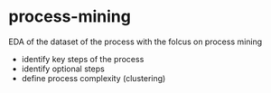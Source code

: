 # process-mining
EDA of the dataset of the process with the folcus on process mining 

- identify key steps of the process
- identify optional steps
- define process complexity (clustering)
